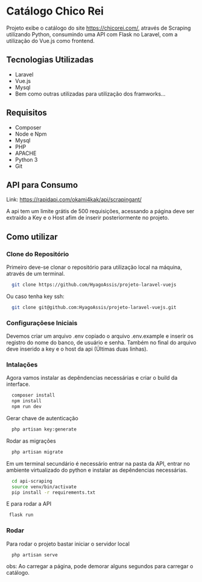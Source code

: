 # Catálogo Chico Rei

Projeto exibe o catálogo do site https://chicorei.com/, através de Scraping utilizando Python, consumindo uma API com Flask no Laravel, com a utilização do Vue.js como frontend.

## Tecnologias Utilizadas
- Laravel
- Vue.js
- Mysql
- Bem como outras utilizadas para utilização dos framworks...

## Requisitos
- Composer
- Node e Npm
- Mysql
- PHP
- APACHE
- Python 3
- Git

## API para Consumo

Link: https://rapidapi.com/okami4kak/api/scrapingant/

A api tem um limite grátis de 500 requisições, acessando a página deve ser extraído a Key e o Host afim de inserir posteriormente no projeto.

## Como utilizar

### Clone do Repositório

Primeiro deve-se clonar o repositório para utilização local na máquina, através de um terminal.

```sh
  git clone https://github.com/HyagoAssis/projeto-laravel-vuejs
```
Ou caso tenha key ssh:
```sh
  git clone git@github.com:HyagoAssis/projeto-laravel-vuejs.git
```
### Configuraçõese Iniciais

Devemos criar um arquivo .env copiado o arquivo .env.example e inserir os registro do nome do banco, de usuário e senha. Também no final do arquivo deve inserido a key e o host da api (Últimas duas linhas).

### Intalações

Agora vamos instalar as depêndencias necessárias e criar o build da interface.
```sh
  composer install
  npm install
  npm run dev
```
Gerar chave de autenticação
```sh
  php artisan key:generate
```

Rodar as migrações
```sh
  php artisan migrate
```

Em um terminal secundário é necessário entrar na pasta da API, entrar no ambiente virtualizado do python e instalar as depêndencias necessárias.
```sh
  cd api-scraping
  source venv/bin/activate
  pip install -r requirements.txt
```
E para rodar a API
```sh
 flask run
```
### Rodar
Para rodar o projeto bastar iniciar o servidor local

```sh
  php artisan serve
```
obs: Ao carregar a página, pode demorar alguns segundos para carregar o catálogo.
